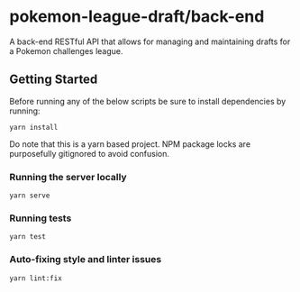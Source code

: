 # pokemon-league-draft/back-end

A back-end RESTful API that allows for managing and maintaining drafts for a Pokemon challenges league.

## Getting Started

Before running any of the below scripts be sure to install dependencies by running:

```
yarn install
```

Do note that this is a yarn based project. NPM package locks are purposefully gitignored
to avoid confusion.

### Running the server locally

```
yarn serve
```

### Running tests

```
yarn test
```

### Auto-fixing style and linter issues

```
yarn lint:fix
```
